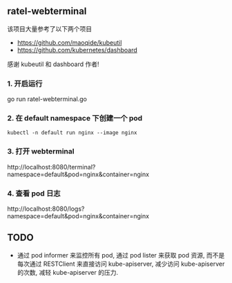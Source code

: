 ## ratel-webterminal



该项目大量参考了以下两个项目

- https://github.com/maoqide/kubeutil
- https://github.com/kubernetes/dashboard

感谢 kubeutil 和 dashboard 作者!



### 1. 开启运行

go run ratel-webterminal.go

### 2. 在 default namespace 下创建一个 pod

`kubectl -n default run nginx --image nginx`

### 3. 打开 webterminal

http://localhost:8080/terminal?namespace=default&pod=nginx&container=nginx

### 4. 查看 pod 日志

http://localhost:8080/logs?namespace=default&pod=nginx&container=nginx



## TODO

- 通过 pod informer 来监控所有 pod, 通过 pod lister 来获取 pod 资源, 而不是每次通过 RESTClient 来直接访问 kube-apiserver, 减少访问 kube-apiserver 的次数, 减轻 kube-apiserver 的压力.